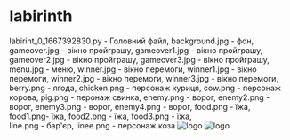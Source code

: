 # labirinth
labirint_0_1667392830.py - Головний файл, 
background.jpg - фон,
gameover.jpg - вікно пройграшу,
gameover1.jpg - вікно пройграшу,
gameover2.jpg - вікно пройграшу,
gameover3.jpg - вікно пройграшу,
menu.jpg - меню,
winner.jpg - вікно перемоги,
winner1.jpg - вікно перемоги,
winner2.jpg - вікно перемоги,
winner3.jpg - вікно перемоги,
berry.png - ягода,
chicken.png - персонаж куриця,
cow.png - персонаж корова,
pig.png - перонаж свинка,
enemy.png - ворог,
enemy2.png - ворог,
enemy3.png - ворог,
enemy4.png - ворог,
food.png -  їжа,
food1.png- їжа,
food2.png - їжа,
food3.png - їжа,                   
line.png - бар'єр, 
linee.png - персонаж коза
 ![logo]([file:///C:/Users/Yol/Pictures/Screenshots/Screenshot%202023-04-21%20171239.png](https://github.com/yanalevchenko/labirinth/blob/main/Screenshot%202023-04-21%20171239.png))
 ![logo]([[file:///C:/Users/Yol/Pictures/Screenshots/Screenshot%202023-04-21%20171239.png](https://github.com/yanalevchenko/labirinth/blob/main/Screenshot%202023-04-21%20171239.png)](https://github.com/yanalevchenko/labirinth/blob/main/Screenshot%202023-04-21%20171250.png))
